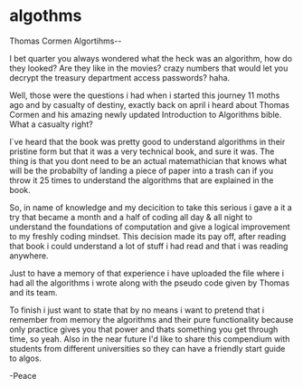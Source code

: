 # algothms
Thomas Cormen Algortihms--

I bet quarter you always wondered what the heck was an algorithm, how do they looked? 
Are they like in the movies? crazy numbers that would let you decrypt the treasury department access passwords? haha.

Well, those were the questions i had when i started this journey 11 moths ago and by casualty of destiny, exactly back on april i heard about Thomas Cormen and his amazing newly updated Introduction to Algorithms bible. What a casualty right?   

I´ve heard that the book was pretty good to understand algorithms in their pristine form but that it was a very technical book, and sure it was. The thing is that you dont need to be an actual matemathician that knows what will be the probabilty of landing a piece of paper into a trash can if you throw it 25 times to understand the algorithms that are explained in the book. 

So, in name of knowledge and my decicition to take this serious i gave a it a try that became a month and a half of coding all day & all night to understand the foundations of computation and give a logical improvement to my freshly coding mindset. This decision made its pay off, after reading  that book i could understand a lot of stuff i had read and that i was reading anywhere. 

Just to have a memory of that experience i have uploaded the file where i had all the algorithms i wrote along with the  pseudo code given by Thomas and its team. 

To finish i just want to state that  by no means i want to pretend that i remember from memory the algorithms and their pure functionality because only practice gives you that power and thats something you get through time, so yeah. Also in the near future I'd like to share this compendium with students from different universities so they can have a friendly start guide to algos.  

-Peace
